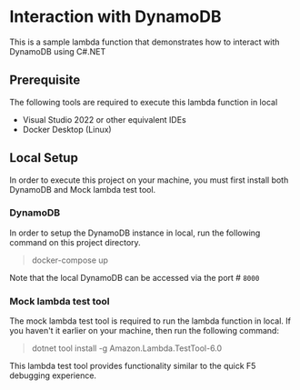 # Interaction with DynamoDB
This is a sample lambda function that demonstrates how to interact with DynamoDB using C#.NET

## Prerequisite
The following tools are required to execute this lambda function in local
* Visual Studio 2022 or other equivalent IDEs
* Docker Desktop (Linux)

## Local Setup
In order to execute this project on your machine, you must first install both DynamoDB and Mock lambda test tool.

### DynamoDB
In order to setup the DynamoDB instance in local, run the following command on this project directory.

>docker-compose up

Note that the local DynamoDB can be accessed via the port # `8000`

### Mock lambda test tool
The mock lambda test tool is required to run the lambda function in local. If you haven't it earlier on your machine, then run the following command:

> dotnet tool install -g Amazon.Lambda.TestTool-6.0

This lambda test tool provides functionality similar to the quick F5 debugging experience.